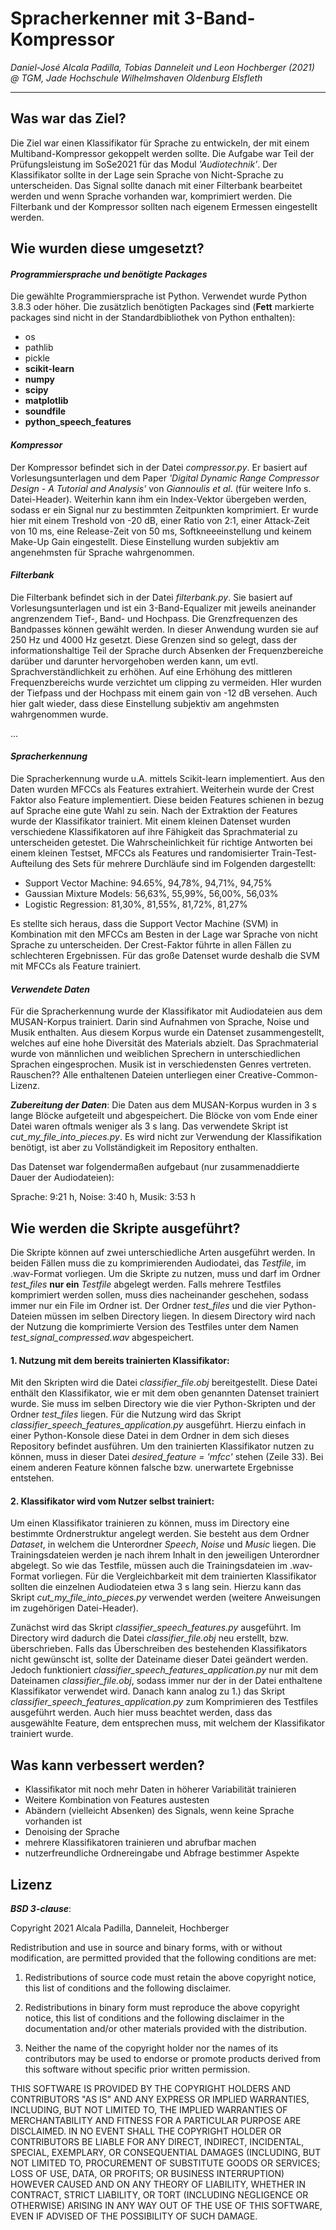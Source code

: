 Spracherkenner mit 3-Band-Kompressor
=================================
*Daniel-José Alcala Padilla, Tobias Danneleit und Leon Hochberger (2021) @ TGM, Jade Hochschule Wilhelmshaven Oldenburg Elsfleth*

---
## Was war das Ziel?
Die Ziel war einen Klassifikator für Sprache zu entwickeln, der mit einem Multiband-Kompressor gekoppelt werden sollte. Die Aufgabe war Teil der Prüfungsleistung im SoSe2021 für das Modul *'Audiotechnik'*. Der Klassifikator sollte in der Lage sein Sprache von Nicht-Sprache zu unterscheiden. Das Signal sollte danach mit einer Filterbank bearbeitet werden und wenn Sprache vorhanden war, komprimiert werden. Die Filterbank und der Kompressor sollten nach  eigenem Ermessen eingestellt werden. 

## Wie wurden diese umgesetzt?
#### *Programmiersprache und benötigte Packages*
Die gewählte Programmiersprache ist Python. Verwendet wurde Python 3.8.3 oder höher. Die zusätzlich benötigten Packages sind (**Fett** markierte packages sind nicht in der Standardbibliothek von Python enthalten):
- os
- pathlib 
- pickle
- **scikit-learn**
- **numpy**
- **scipy**
- **matplotlib**
- **soundfile**
- **python_speech_features**

#### *Kompressor*

Der Kompressor befindet sich in der Datei *compressor.py*. Er basiert auf Vorlesungsunterlagen und dem Paper *'Digital Dynamic Range Compressor Design - A Tutorial and Analysis'* von *Giannoulis et al*. (für weitere Info s. Datei-Header). Weiterhin kann ihm ein Index-Vektor übergeben werden, sodass er ein Signal nur zu bestimmten Zeitpunkten komprimiert. Er wurde hier mit einem Treshold von -20 dB, einer Ratio von 2:1, einer Attack-Zeit von 10 ms, eine Release-Zeit von 50 ms, Softkneeeinstellung und keinem Make-Up Gain eingestellt. Diese Einstellung wurden subjektiv am angenehmsten für Sprache wahrgenommen.   


#### *Filterbank*

Die Filterbank befindet sich in der Datei *filterbank.py*. Sie basiert auf Vorlesungsunterlagen und ist ein 3-Band-Equalizer mit jeweils aneinander angrenzendem Tief-, Band- und Hochpass. Die Grenzfrequenzen des Bandpasses können gewählt werden. In dieser Anwendung wurden sie auf 250 Hz und 4000 Hz gesetzt. Diese Grenzen sind so gelegt, dass der informationshaltige Teil der Sprache durch Absenken der Frequenzbereiche darüber und darunter hervorgehoben werden kann, um evtl. Sprachverständlichkeit zu erhöhen. Auf eine Erhöhung des mittleren Frequenzbereichs wurde verzichtet um clipping zu vermeiden. HIer wurden der Tiefpass und der Hochpass mit einem gain von -12 dB versehen. Auch hier galt wieder, dass diese Einstellung subjektiv am angehmsten wahrgenommen wurde.



... 

#### *Spracherkennung*
Die Spracherkennung wurde u.A. mittels Scikit-learn implementiert. Aus den Daten wurden MFCCs als Features extrahiert. Weiterhein wurde der Crest Faktor also Feature implementiert. Diese beiden Features schienen in bezug auf Sprache eine gute Wahl zu sein. Nach der Extraktion der Features wurde der Klassifikator trainiert. Mit einem kleinen Datenset wurden verschiedene Klassifikatoren auf ihre Fähigkeit das Sprachmaterial zu unterscheiden getestet. Die Wahrscheinlichkeit für richtige Antworten bei einem kleinen Testset, MFCCs als Features und randomisierter Train-Test-Aufteilung des Sets für mehrere Durchläufe sind im Folgenden dargestellt:
- Support Vector Machine:   94.65%, 94,78%, 94,71%, 94,75%
- Gaussian Mixture Models:  56,63%, 55,99%, 56,00%, 56,03%
- Logistic Regression:      81,30%, 81,55%, 81,72%, 81,27%

Es stellte sich heraus, dass die Support Vector Machine (SVM) in Kombination mit den MFCCs am Besten in der Lage war Sprache von nicht Sprache zu unterscheiden. Der Crest-Faktor führte in allen Fällen zu schlechteren Ergebnissen. Für das große Datenset wurde deshalb die SVM mit MFCCs als Feature trainiert. 

#### *Verwendete Daten*
Für die Spracherkennung wurde der Klassifikator mit Audiodateien aus dem MUSAN-Korpus trainiert.
Darin sind Aufnahmen von Sprache, Noise und Musik enthalten.
Aus diesem Korpus wurde ein Datenset zusammengestellt, welches auf eine hohe Diversität des Materials abzielt. Das Sprachmaterial wurde von männlichen und weiblichen Sprechern in unterschiedlichen Sprachen eingesprochen. Musik ist in verschiedensten Genres vertreten. Rauschen??
Alle enthaltenen Dateien unterliegen einer Creative-Common-Lizenz.

***Zubereitung der Daten***:
Die Daten aus dem MUSAN-Korpus wurden in 3 s lange Blöcke aufgeteilt und abgespeichert. Die Blöcke von vom Ende einer Datei waren oftmals weniger als 3 s lang. Das verwendete Skript ist *cut_my_file_into_pieces.py*. Es wird nicht zur Verwendung der Klassifikation benötigt, ist aber zu Vollständigkeit im Repository enthalten. 

Das Datenset war folgendermaßen aufgebaut (nur zusammenaddierte Dauer der Audiodateien):

Sprache: 9:21 h, Noise: 3:40 h, Musik: 3:53 h

## Wie werden die Skripte ausgeführt?
Die Skripte können auf zwei unterschiedliche Arten ausgeführt werden.
In beiden Fällen muss die zu komprimierenden Audiodatei, das *Testfile*, im .wav-Format vorliegen.
Um die Skripte zu nutzen, muss und darf im Ordner  *test_files* **nur ein** *Testfile* abgelegt werden. Falls mehrere Testfiles komprimiert werden sollen, muss dies nacheinander geschehen, sodass immer nur ein File im Ordner ist. Der Ordner *test_files* und die vier Python-Dateien müssen im selben Directory liegen.
In diesem Directory wird nach der Nutzung die komprimierte Version des Testfiles unter dem Namen *test_signal_compressed.wav* abgespeichert.

#### 1. Nutzung mit dem bereits trainierten Klassifikator:
Mit den Skripten wird die Datei *classifier_file.obj* bereitgestellt.
Diese Datei enthält den Klassifikator, wie er mit dem oben genannten Datenset trainiert wurde.
Sie muss im selben Directory wie die vier Python-Skripten und der Ordner *test_files* liegen.
Für die Nutzung wird das Skript *classifier_speech_features_application.py* ausgeführt. Hierzu einfach in einer Python-Konsole diese Datei in dem Ordner in dem sich dieses Repository befindet ausführen.
Um den trainierten Klassifikator nutzen zu können, muss in dieser Datei  *desired_feature = 'mfcc'* stehen (Zeile 33). Bei einem anderen Feature können falsche bzw. unerwartete Ergebnisse entstehen. 

#### 2. Klassifikator wird vom Nutzer selbst trainiert:
Um einen Klassifikator trainieren zu können, muss im Directory eine bestimmte Ordnerstruktur angelegt werden. Sie besteht aus dem Ordner *Dataset*, in welchem die Unterordner *Speech*, *Noise* und *Music* liegen. Die Trainingsdateien werden je nach ihrem Inhalt in den jeweiligen Unterordner abgelegt. So wie das Testfile, müssen auch die Trainingsdateien im .wav-Format vorliegen. Für die Vergleichbarkeit mit dem trainierten Klassifikator sollten die einzelnen Audiodateien etwa 3 s lang sein. Hierzu kann das Skript *cut_my_file_into_pieces.py* verwendet werden (weitere Anweisungen im zugehörigen Datei-Header).

Zunächst wird das Skript *classifier_speech_features.py* ausgeführt.
Im Directory wird dadurch die Datei *classifier_file.obj* neu erstellt, bzw. überschrieben. Falls das Überschreiben des bestehenden Klassifikators  nicht gewünscht ist, sollte der Dateiname dieser Datei geändert werden. Jedoch funktioniert *classifier_speech_features_application.py* nur mit dem Dateinamen *classifier_file.obj*, sodass immer nur der in der Datei enthaltene Klassifikator verwendet wird.
Danach kann analog zu 1.) das Skript *classifier_speech_features_application.py* zum Komprimieren des Testfiles ausgeführt werden.
Auch hier muss beachtet werden, dass das ausgewählte Feature, dem entsprechen muss, mit welchem der Klassifikator trainiert wurde.


## Was kann verbessert werden?
- Klassifikator mit noch mehr Daten in höherer Variabilität trainieren
- Weitere Kombination von Features austesten
- Abändern (vielleicht Absenken) des Signals, wenn keine Sprache vorhanden ist
- Denoising der Sprache
- mehrere Klassifikatoren trainieren und abrufbar machen
- nutzerfreundliche Ordnereingabe und Abfrage bestimmer Aspekte

## Lizenz
***BSD 3-clause***:

Copyright 2021 Alcala Padilla, Danneleit, Hochberger

Redistribution and use in source and binary forms, with or without modification,
are permitted provided that the following conditions are met:

1. Redistributions of source code must retain the above copyright notice, this list
of conditions and the following disclaimer.

2. Redistributions in binary form must reproduce the above copyright notice, this 
list of conditions and the following disclaimer in the documentation and/or other 
materials provided with the distribution.

3. Neither the name of the copyright holder nor the names of its contributors may
be used to endorse or promote products derived from this software without specific
prior written permission.

THIS SOFTWARE IS PROVIDED BY THE COPYRIGHT HOLDERS AND CONTRIBUTORS "AS IS" AND ANY 
EXPRESS OR IMPLIED WARRANTIES, INCLUDING, BUT NOT LIMITED TO, THE IMPLIED WARRANTIES 
OF MERCHANTABILITY AND FITNESS FOR A PARTICULAR PURPOSE ARE DISCLAIMED. IN NO EVENT
SHALL THE COPYRIGHT HOLDER OR CONTRIBUTORS BE LIABLE FOR ANY DIRECT, INDIRECT, 
INCIDENTAL, SPECIAL, EXEMPLARY, OR CONSEQUENTIAL DAMAGES (INCLUDING, BUT NOT LIMITED 
TO, PROCUREMENT OF SUBSTITUTE GOODS OR SERVICES; LOSS OF USE, DATA, OR PROFITS; OR 
BUSINESS INTERRUPTION) HOWEVER CAUSED AND ON ANY THEORY OF LIABILITY, WHETHER IN 
CONTRACT, STRICT LIABILITY, OR TORT (INCLUDING NEGLIGENCE OR OTHERWISE) ARISING IN
ANY WAY OUT OF THE USE OF THIS SOFTWARE, EVEN IF ADVISED OF THE POSSIBILITY OF
SUCH DAMAGE.
